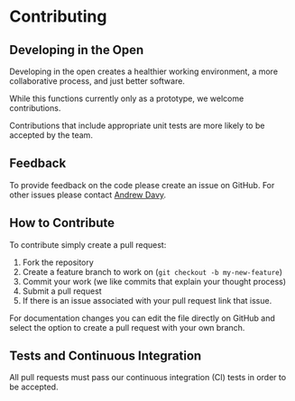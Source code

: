 # Contributing

## Developing in the Open

Developing in the open creates a healthier working environment, a more collaborative process, and just better software.

While this functions currently only as a prototype, we welcome contributions.

Contributions that include appropriate unit tests are more likely to be accepted by  the team.

## Feedback

To provide feedback on the code please create an issue on GitHub.
For other issues please contact [Andrew Davy](mailto:andrew.davy@sba.gov).

## How to Contribute

To contribute simply create a pull request:

1. Fork the repository
2. Create a feature branch to work on (`git checkout -b my-new-feature`)
3. Commit your work (we like commits that explain your thought process)
4. Submit a pull request
5. If there is an issue associated with your pull request link that issue.

For documentation changes you can edit the file directly on GitHub and select the    option to create a pull request with your own branch.

## Tests and Continuous Integration

All pull requests must pass our continuous integration (CI) tests in order to be     accepted.
